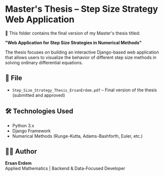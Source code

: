 # Master's Thesis – Step Size Strategy Web Application

📘 This folder contains the final version of my Master's thesis titled:

**"Web Application for Step Size Strategies in Numerical Methods"**

The thesis focuses on building an interactive Django-based web application that allows users to visualize the behavior of different step size methods in solving ordinary differential equations.

## 📄 File

- `Step_Size_Strategy_Thesis_ErsanErdem.pdf` – Final version of the thesis (submitted and approved)

## 🛠️ Technologies Used

- Python 3.x  
- Django Framework  
- Numerical Methods (Runge-Kutta, Adams-Bashforth, Euler, etc.)

## 🧑‍🎓 Author

**Ersan Erdem**  
Applied Mathematics | Backend & Data-Focused Developer
